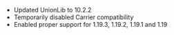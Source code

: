 - Updated UnionLib to 10.2.2
- Temporarily disabled Carrier compatibility
- Enabled proper support for 1.19.3, 1.19.2, 1.19.1 and 1.19